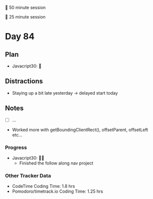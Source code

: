 🍒 50 minute session

🍅 25 minute session

# Day 84

## Plan

-   Javacript30: 🍒

## Distractions

-   Staying up a bit late yesterday -> delayed start today

## Notes

-   [ ] ...

-   Worked more with getBoundingClientRect(), offsetParent, offsetLeft etc...

### Progress

-   Javacript30: 🍒🍅
    -   Finished the follow along nav project

### Other Tracker Data

-   CodeTime Coding Time: 1.8 hrs
-   Pomodoro/timetrack.io Coding Time: 1.25 hrs
